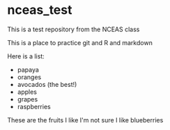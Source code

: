 # nceas_test
This is a test repository from the NCEAS class

This is a place to practice git and R and markdown

Here is a list: 

* papaya
* oranges
* avocados (the best!)
* apples
* grapes
* raspberries

These are the fruits I like
I'm not sure I like blueberries